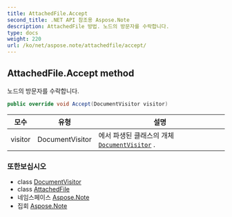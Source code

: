 ```yaml
---
title: AttachedFile.Accept
second_title: .NET API 참조용 Aspose.Note
description: AttachedFile 방법. 노드의 방문자를 수락합니다.
type: docs
weight: 220
url: /ko/net/aspose.note/attachedfile/accept/
---
```

## AttachedFile.Accept method

노드의 방문자를 수락합니다.

```csharp
public override void Accept(DocumentVisitor visitor)
```

| 모수 | 유형 | 설명 |
| --- | --- | --- |
| visitor | DocumentVisitor | 에서 파생된 클래스의 개체[`DocumentVisitor`](../../documentvisitor/) . |

### 또한보십시오

* class [DocumentVisitor](../../documentvisitor/)
* class [AttachedFile](../)
* 네임스페이스 [Aspose.Note](../../attachedfile/)
* 집회 [Aspose.Note](../../../)


